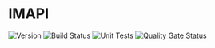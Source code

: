 # IMAPI
![Version](https://s3.eu-west-2.amazonaws.com/endeavour-codebuild-output/badges/IMAPI/version.svg)
![Build Status](https://s3.eu-west-2.amazonaws.com/endeavour-codebuild-output/badges/IMAPI/build.svg)
![Unit Tests](https://s3.eu-west-2.amazonaws.com/endeavour-codebuild-output/badges/IMAPI/unit-test.svg)
[![Quality Gate Status](https://sonarcloud.io/api/project_badges/measure?project=endeavourhealth-discovery_IMAPI&metric=alert_status)](https://sonarcloud.io/dashboard?id=endeavourhealth-discovery_IMAPI)
